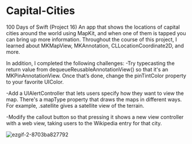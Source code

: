 # Capital-Cities
100 Days of Swift (Project 16) An app that shows the locations of capital cities around the world using MapKit, and when one of them is tapped you can bring up more information.
Throughout the course of this project, I learned about MKMapView, MKAnnotation, CLLocationCoordinate2D, and more.

In addition, I completed the following challenges:
-Try typecasting the return value from dequeueReusableAnnotationView() so that it's an MKPinAnnotationView. Once that’s done, change the pinTintColor property 
to your favorite UIColor.

-Add a UIAlertController that lets users specify how they want to view the map. There's a mapType property that draws the maps in different ways. For example, 
.satellite gives a satellite view of the terrain.

-Modify the callout button so that pressing it shows a new view controller with a web view, taking users to the Wikipedia entry for that city.

![ezgif-2-8703ba827792](https://user-images.githubusercontent.com/42749527/111240618-faf5bd80-85d1-11eb-852a-931fe5abbcf4.gif)

